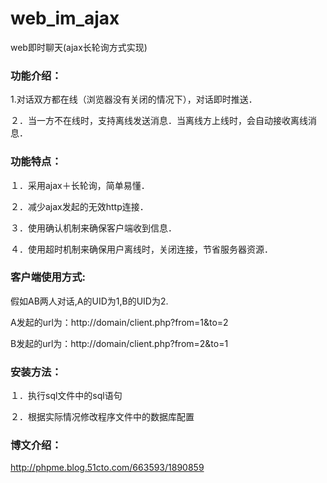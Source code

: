 # web_im_ajax
web即时聊天(ajax长轮询方式实现)

### 功能介绍：
1.对话双方都在线（浏览器没有关闭的情况下），对话即时推送．

２．当一方不在线时，支持离线发送消息．当离线方上线时，会自动接收离线消息．

### 功能特点：
１．采用ajax＋长轮询，简单易懂．

２．减少ajax发起的无效http连接．

３．使用确认机制来确保客户端收到信息．

４．使用超时机制来确保用户离线时，关闭连接，节省服务器资源．



### 客户端使用方式:
假如AB两人对话,A的UID为1,B的UID为2.

A发起的url为：http://domain/client.php?from=1&to=2

B发起的url为：http://domain/client.php?from=2&to=1



### 安装方法：
１．执行sql文件中的sql语句

２．根据实际情况修改程序文件中的数据库配置



### 博文介绍：
http://phpme.blog.51cto.com/663593/1890859
